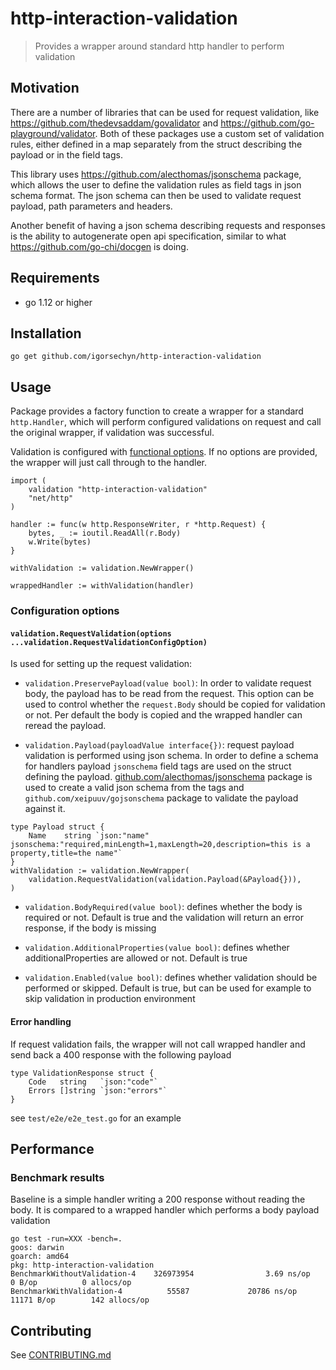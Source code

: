 # http-interaction-validation
> Provides a wrapper around standard http handler to perform validation

## Motivation

There are a number of libraries that can be used for request validation, like https://github.com/thedevsaddam/govalidator and https://github.com/go-playground/validator. Both of these packages use a custom set of validation rules, either defined in a map separately from the struct describing the payload or in the field tags.

This library uses https://github.com/alecthomas/jsonschema package, which allows the user to define the validation rules as field tags in json schema format. The json schema can then be used to validate request payload, path parameters and headers. 

Another benefit of having a json schema describing requests and responses is the ability to autogenerate open api specification, similar to what https://github.com/go-chi/docgen is doing.

## Requirements
- go 1.12 or higher

## Installation

```
go get github.com/igorsechyn/http-interaction-validation
```

## Usage

Package provides a factory function to create a wrapper for a standard `http.Handler`, which will perform configured validations on request and call the original wrapper, if validation was successful. 

Validation is configured with [functional options](https://commandcenter.blogspot.com/2014/01/self-referential-functions-and-design.html). If no options are provided, the wrapper will just call through to the handler.

```
import (
	validation "http-interaction-validation"
	"net/http"
)

handler := func(w http.ResponseWriter, r *http.Request) {
    bytes, _ := ioutil.ReadAll(r.Body)
    w.Write(bytes)
}

withValidation := validation.NewWrapper()

wrappedHandler := withValidation(handler)
```

### Configuration options

#### `validation.RequestValidation(options ...validation.RequestValidationConfigOption)`

Is used for setting up the request validation:

* `validation.PreservePayload(value bool)`: In order to validate request body, the payload has to be read from the request. This option can be used to control whether the `request.Body` should be copied for validation or not. Per default the body is copied and the wrapped handler can reread the payload. 

* `validation.Payload(payloadValue interface{})`: request payload validation is performed using json schema. In order to define a schema for handlers payload `jsonschema` field tags are used on the struct defining the payload. [github.com/alecthomas/jsonschema](https://github.com/alecthomas/jsonschema) package is used to create a valid json schema from the tags and `github.com/xeipuuv/gojsonschema` package to validate the payload against it.
```
type Payload struct {
    Name    string `json:"name" jsonschema:"required,minLength=1,maxLength=20,description=this is a property,title=the name"`
}
withValidation := validation.NewWrapper(
    validation.RequestValidation(validation.Payload(&Payload{})),
)
```

* `validation.BodyRequired(value bool)`: defines whether the body is required or not. Default is true and the validation will return an error response, if the body is missing

* `validation.AdditionalProperties(value bool)`: defines whether additionalProperties are allowed or not. Default is true

* `validation.Enabled(value bool)`: defines whether validation should be performed or skipped. Default is true, but can be used for example to skip validation in production environment

#### Error handling

If request validation fails, the wrapper will not call wrapped handler and send back a 400 response with the following payload

```
type ValidationResponse struct {
	Code   string   `json:"code"`
	Errors []string `json:"errors"`
}
```

see `test/e2e/e2e_test.go` for an example

## Performance

### Benchmark results

Baseline is a simple handler writing a 200 response without reading the body. It is compared to a wrapped handler which performs a body payload validation

```
go test -run=XXX -bench=.
goos: darwin
goarch: amd64
pkg: http-interaction-validation
BenchmarkWithoutValidation-4    326973954                3.69 ns/op            0 B/op          0 allocs/op
BenchmarkWithValidation-4          55587             20786 ns/op           11171 B/op        142 allocs/op
```

## Contributing
See [CONTRIBUTING.md](CONTRIBUTING.md)
